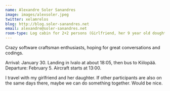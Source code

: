 ```yaml
---
name: Alexandre Soler Sanandres
image: images/alexsoler.jpeg
twitter: xelamrelos
blog: http://blog.soler-sanandres.net
email: alexandre@soler-sanandres.net
room-type: Log cabin for 2+2 persons (Girlfriend, her 9 year old doughter and me)
---
```


Crazy software craftsman enthusiasts, hoping for great conversations and codings.

Arrival: January 30. Landing in Ivalo at about 18:05, then bus to Kiilopää.
Departure: February 5. Aircraft starts at 13:00. 

I travel with my girlfriend and her daughter. If other participants are also on the same days there, 
maybe we can do something together. Would be nice.